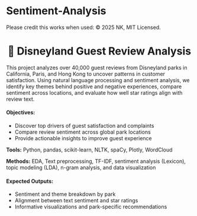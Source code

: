 # Sentiment-Analysis

Please credit this works when used: © 2025 NK, MIT Licensed.

<h1 align="center">🏰 Disneyland Guest Review Analysis</h1>

This project analyzes over 40,000 guest reviews from Disneyland parks in California, Paris, and Hong Kong to uncover patterns in customer satisfaction. Using natural language processing and sentiment analysis, we identify key themes behind positive and negative experiences, compare sentiment across locations, and evaluate how well star ratings align with review text.

<h4>Objectives:</h4>

- Discover top drivers of guest satisfaction and complaints
- Compare review sentiment across global park locations
- Provide actionable insights to improve guest experience

<b>Tools:</b> Python, pandas, scikit-learn, NLTK, spaCy, Plotly, WordCloud

<b>Methods:</b> EDA, Text preprocessing, TF-IDF, sentiment analysis (Lexicon), topic modeling (LDA), n-gram analysis, and data visualization

<h4>Expected Outputs:</h4>

- Sentiment and theme breakdown by park
- Alignment between text sentiment and star ratings
- Informative visualizations and park-specific recommendations
